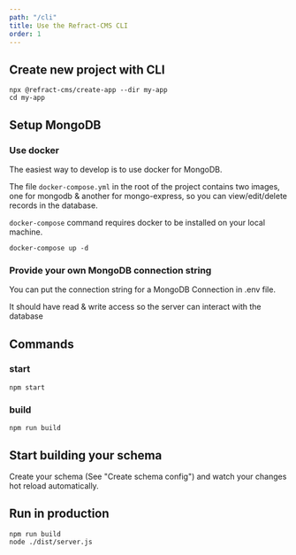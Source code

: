 ```yaml
---
path: "/cli"
title: Use the Refract-CMS CLI
order: 1
---
```


## Create new project with CLI

```
npx @refract-cms/create-app --dir my-app
cd my-app
```

## Setup MongoDB

### Use docker

The easiest way to develop is to use docker for MongoDB.

The file `docker-compose.yml` in the root of the project contains two images, one for mongodb & another for mongo-express, so you can view/edit/delete records in the database.

`docker-compose` command requires docker to be installed on your local machine.

```
docker-compose up -d
```

### Provide your own MongoDB connection string

You can put the connection string for a MongoDB Connection in .env file.

It should have read & write access so the server can interact with the database

## Commands

### start

```
npm start
```

### build

```
npm run build
```

## Start building your schema

Create your schema (See "Create schema config") and watch your changes hot reload automatically.

## Run in production

```
npm run build
node ./dist/server.js
```
